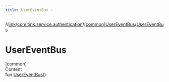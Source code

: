 ```yaml
---
title: UserEventBus -
---
```

//[link](../../index.md)/[com.tink.service.authentication](../index.md)/[[common]UserEventBus](index.md)/[UserEventBus](-user-event-bus.md)



# UserEventBus  
[common]  
Content  
fun [UserEventBus](-user-event-bus.md)()  



